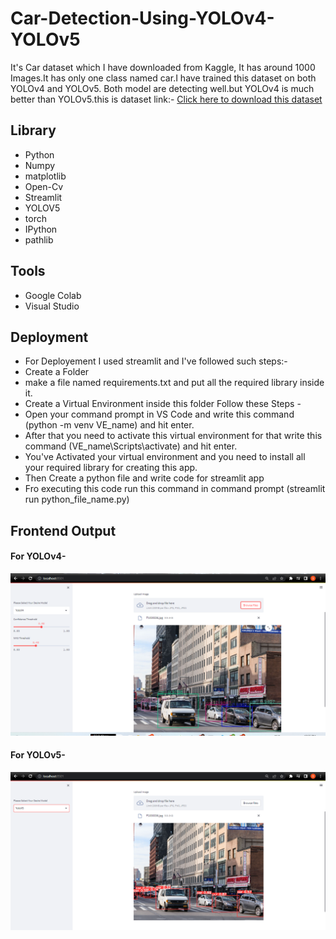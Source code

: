 # Car-Detection-Using-YOLOv4-YOLOv5

It's Car dataset which I have downloaded from Kaggle, It has around 1000 Images.It has only one class named car.I have trained this dataset on both YOLOv4 and YOLOv5. Both model are detecting well.but YOLOv4 is much better than YOLOv5.this is dataset link:- [Click here to download this dataset](https://www.kaggle.com/datasets/sshikamaru/car-object-detection)

## Library

* Python
* Numpy
* matplotlib
* Open-Cv
* Streamlit
* YOLOV5
* torch
* IPython
* pathlib

## Tools

* Google Colab
* Visual Studio
 
 ## Deployment
 
* For Deployement I used streamlit and I've followed such steps:-
* Create a Folder
* make a file named requirements.txt and put all the required library inside it.
* Create a Virtual Environment inside this folder Follow these Steps -
* Open your command prompt in VS Code and write this command (python -m venv VE_name) and hit enter.
* After that you need to activate this virtual environment for that write this command (VE_name\Scripts\activate) and hit enter.
* You've Activated your virtual environment and you need to install all your required library for creating this app.
* Then Create a python file and write code for streamlit app
* Fro executing this code run this command in command prompt (streamlit run python_file_name.py)

## Frontend Output
#### For YOLOv4-
![screenshot](YOLOv4.png)

#### For YOLOv5-
![screenshot](YOLOv5_.png)
